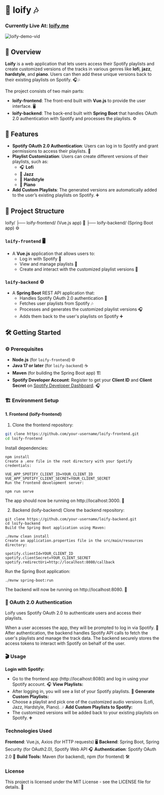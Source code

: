 # 🎵 loify 🎶

### Currently Live At: [loify.me](https://loify.me)

![loify-demo-vid](demo/loify-demo-vid.gif)

## 📖 Overview

**Loify** is a web application that lets users access their Spotify playlists and create customized versions of the tracks in various genres like **lofi**, **jazz**, **hardstyle**, and **piano**. Users can then add these unique versions back to their existing playlists on Spotify. 🎧🎶

The project consists of two main parts:

- **loify-frontend**: The front-end built with **Vue.js** to provide the user interface. 🖥️
- **loify-backend**: The back-end built with **Spring Boot** that handles OAuth 2.0 authentication with Spotify and processes the playlists. ⚙️

## 🚀 Features

- **Spotify OAuth 2.0 Authentication**: Users can log in to Spotify and grant permissions to access their playlists. 🔐
- **Playlist Customization**: Users can create different versions of their playlists, such as:
  - 🎧 **Lofi**
  - 🎷 **Jazz**
  - 🎸 **Hardstyle**
  - 🎹 **Piano**
- **Add Custom Playlists**: The generated versions are automatically added to the user’s existing playlists on Spotify. ➕

## 📂 Project Structure

loify/ ├── loify-frontend/ (Vue.js app) 🎨 ├── loify-backend/ (Spring Boot app) ⚙️

### `loify-frontend` 🖥️

- A **Vue.js** application that allows users to:
  - Log in with Spotify 🔑
  - View and manage playlists 📃
  - Create and interact with the customized playlist versions 🎵

### `loify-backend` ⚙️

- A **Spring Boot** REST API application that:
  - Handles Spotify OAuth 2.0 authentication 🔐
  - Fetches user playlists from Spotify 🎶
  - Processes and generates the customized playlist versions 🎧
  - Adds them back to the user's playlists on Spotify ➕

## 🛠️ Getting Started

### ⚙️ Prerequisites

- **Node.js** (for `loify-frontend`) 🌐
- **Java 17 or later** (for `loify-backend`) ☕
- **Maven** (for building the Spring Boot app) 🏗️
- **Spotify Developer Account**: Register to get your **Client ID** and **Client Secret** on [Spotify Developer Dashboard](https://developer.spotify.com/dashboard/). 🎧

### 🏗️ Environment Setup

#### 1. **Frontend (loify-frontend)**

1. Clone the frontend repository:

```bash
git clone https://github.com/your-username/loify-frontend.git
cd loify-frontend
```

Install dependencies:

```
npm install
Create a .env file in the root directory with your Spotify credentials:
```

```
VUE_APP_SPOTIFY_CLIENT_ID=YOUR_CLIENT_ID
VUE_APP_SPOTIFY_CLIENT_SECRET=YOUR_CLIENT_SECRET
Run the frontend development server:
```

```
npm run serve
```

The app should now be running on http://localhost:3000. 🚀

2. Backend (loify-backend)
   Clone the backend repository:

```
git clone https://github.com/your-username/loify-backend.git
cd loify-backend
Build the Spring Boot application using Maven:
```

```
./mvnw clean install
Create an application.properties file in the src/main/resources directory:
```

```
spotify.clientId=YOUR_CLIENT_ID
spotify.clientSecret=YOUR_CLIENT_SECRET
spotify.redirectUri=http://localhost:8080/callback
```

Run the Spring Boot application:

```
./mvnw spring-boot:run
```

The backend will now be running on http://localhost:8080. 🚀

### 🔑 OAuth 2.0 Authentication

Loify uses Spotify OAuth 2.0 to authenticate users and access their playlists.

When a user accesses the app, they will be prompted to log in via Spotify. 🎤
After authentication, the backend handles Spotify API calls to fetch the user's playlists and manage the track data.
The backend securely stores the access tokens to interact with Spotify on behalf of the user.

### 🎬 Usage

**Login with Spotify:**

- Go to the frontend app (http://localhost:8080) and log in using your Spotify account. 🎧
  **View Playlists:**
- After logging in, you will see a list of your Spotify playlists. 📃
  **Generate Custom Playlists:**
- Choose a playlist and pick one of the customized audio versions (Lofi, Jazz, Hardstyle, Piano). 🎶
  **Add Custom Playlists to Spotify:**
- The customized versions will be added back to your existing playlists on Spotify. ➕

### Technologies Used

**Frontend**: Vue.js, Axios (for HTTP requests) 🖥️
**Backend**: Spring Boot, Spring Security (for OAuth2.0), Spotify Web API 🎧
**Authentication**: Spotify OAuth 2.0 🔑
**Build Tools:** Maven (for backend), npm (for frontend) 🛠️

### License

This project is licensed under the MIT License - see the LICENSE file for details. 📄

